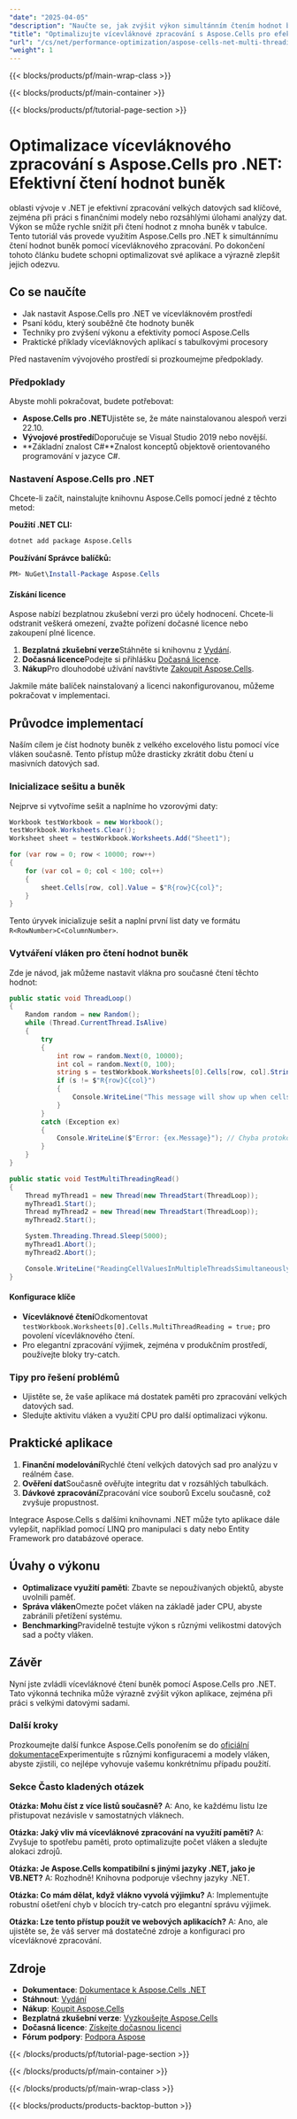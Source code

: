 ```yaml
---
"date": "2025-04-05"
"description": "Naučte se, jak zvýšit výkon simultánním čtením hodnot buněk pomocí vícevláknového zpracování v Aspose.Cells pro .NET. Optimalizujte své aplikace efektivně."
"title": "Optimalizujte vícevláknové zpracování s Aspose.Cells pro efektivní čtení hodnot buněk v .NET"
"url": "/cs/net/performance-optimization/aspose-cells-net-multi-threading-read-cell-values/"
"weight": 1
---
```


{{< blocks/products/pf/main-wrap-class >}}

{{< blocks/products/pf/main-container >}}

{{< blocks/products/pf/tutorial-page-section >}}


# Optimalizace vícevláknového zpracování s Aspose.Cells pro .NET: Efektivní čtení hodnot buněk

oblasti vývoje v .NET je efektivní zpracování velkých datových sad klíčové, zejména při práci s finančními modely nebo rozsáhlými úlohami analýzy dat. Výkon se může rychle snížit při čtení hodnot z mnoha buněk v tabulce. Tento tutoriál vás provede využitím Aspose.Cells pro .NET k simultánnímu čtení hodnot buněk pomocí vícevláknového zpracování. Po dokončení tohoto článku budete schopni optimalizovat své aplikace a výrazně zlepšit jejich odezvu.

## Co se naučíte
- Jak nastavit Aspose.Cells pro .NET ve vícevláknovém prostředí
- Psaní kódu, který souběžně čte hodnoty buněk
- Techniky pro zvýšení výkonu a efektivity pomocí Aspose.Cells
- Praktické příklady vícevláknových aplikací s tabulkovými procesory

Před nastavením vývojového prostředí si prozkoumejme předpoklady.

### Předpoklady
Abyste mohli pokračovat, budete potřebovat:
- **Aspose.Cells pro .NET**Ujistěte se, že máte nainstalovanou alespoň verzi 22.10.
- **Vývojové prostředí**Doporučuje se Visual Studio 2019 nebo novější.
- **Základní znalost C#**Znalost konceptů objektově orientovaného programování v jazyce C#. 

### Nastavení Aspose.Cells pro .NET
Chcete-li začít, nainstalujte knihovnu Aspose.Cells pomocí jedné z těchto metod:

**Použití .NET CLI:**
```bash
dotnet add package Aspose.Cells
```

**Používání Správce balíčků:**
```powershell
PM> NuGet\Install-Package Aspose.Cells
```

#### Získání licence
Aspose nabízí bezplatnou zkušební verzi pro účely hodnocení. Chcete-li odstranit veškerá omezení, zvažte pořízení dočasné licence nebo zakoupení plné licence.
1. **Bezplatná zkušební verze**Stáhněte si knihovnu z [Vydání](https://releases.aspose.com/cells/net/).
2. **Dočasná licence**Podejte si přihlášku [Dočasná licence](https://purchase.aspose.com/temporary-license/).
3. **Nákup**Pro dlouhodobé užívání navštivte [Zakoupit Aspose.Cells](https://purchase.aspose.com/buy).

Jakmile máte balíček nainstalovaný a licenci nakonfigurovanou, můžeme pokračovat v implementaci.

## Průvodce implementací
Naším cílem je číst hodnoty buněk z velkého excelového listu pomocí více vláken současně. Tento přístup může drasticky zkrátit dobu čtení u masivních datových sad.

### Inicializace sešitu a buněk
Nejprve si vytvoříme sešit a naplníme ho vzorovými daty:
```csharp
Workbook testWorkbook = new Workbook();
testWorkbook.Worksheets.Clear();
Worksheet sheet = testWorkbook.Worksheets.Add("Sheet1");

for (var row = 0; row < 10000; row++)
{
    for (var col = 0; col < 100; col++)
    {
        sheet.Cells[row, col].Value = $"R{row}C{col}";
    }
}
```

Tento úryvek inicializuje sešit a naplní první list daty ve formátu `R<RowNumber>C<ColumnNumber>`.

### Vytváření vláken pro čtení hodnot buněk
Zde je návod, jak můžeme nastavit vlákna pro současné čtení těchto hodnot:
```csharp
public static void ThreadLoop()
{
    Random random = new Random();
    while (Thread.CurrentThread.IsAlive)
    {
        try
        {
            int row = random.Next(0, 10000);
            int col = random.Next(0, 100);
            string s = testWorkbook.Worksheets[0].Cells[row, col].StringValue;
            if (s != $"R{row}C{col}")
            {
                Console.WriteLine("This message will show up when cells read values are incorrect.");
            }
        }
        catch (Exception ex)
        {
            Console.WriteLine($"Error: {ex.Message}"); // Chyba protokolu pro ladění
        }
    }
}

public static void TestMultiThreadingRead()
{
    Thread myThread1 = new Thread(new ThreadStart(ThreadLoop));
    myThread1.Start();
    Thread myThread2 = new Thread(new ThreadStart(ThreadLoop));
    myThread2.Start();

    System.Threading.Thread.Sleep(5000);
    myThread1.Abort();
    myThread2.Abort();

    Console.WriteLine("ReadingCellValuesInMultipleThreadsSimultaneously executed successfully.");
}
```

#### Konfigurace klíče
- **Vícevláknové čtení**Odkomentovat `testWorkbook.Worksheets[0].Cells.MultiThreadReading = true;` pro povolení vícevláknového čtení.
- Pro elegantní zpracování výjimek, zejména v produkčním prostředí, používejte bloky try-catch.

### Tipy pro řešení problémů
- Ujistěte se, že vaše aplikace má dostatek paměti pro zpracování velkých datových sad.
- Sledujte aktivitu vláken a využití CPU pro další optimalizaci výkonu.

## Praktické aplikace
1. **Finanční modelování**Rychlé čtení velkých datových sad pro analýzu v reálném čase.
2. **Ověření dat**Současně ověřujte integritu dat v rozsáhlých tabulkách.
3. **Dávkové zpracování**Zpracování více souborů Excelu současně, což zvyšuje propustnost.

Integrace Aspose.Cells s dalšími knihovnami .NET může tyto aplikace dále vylepšit, například pomocí LINQ pro manipulaci s daty nebo Entity Framework pro databázové operace.

## Úvahy o výkonu
- **Optimalizace využití paměti**: Zbavte se nepoužívaných objektů, abyste uvolnili paměť.
- **Správa vláken**Omezte počet vláken na základě jader CPU, abyste zabránili přetížení systému.
- **Benchmarking**Pravidelně testujte výkon s různými velikostmi datových sad a počty vláken.

## Závěr
Nyní jste zvládli vícevláknové čtení buněk pomocí Aspose.Cells pro .NET. Tato výkonná technika může výrazně zvýšit výkon aplikace, zejména při práci s velkými datovými sadami. 

### Další kroky
Prozkoumejte další funkce Aspose.Cells ponořením se do [oficiální dokumentace](https://reference.aspose.com/cells/net/)Experimentujte s různými konfiguracemi a modely vláken, abyste zjistili, co nejlépe vyhovuje vašemu konkrétnímu případu použití.

### Sekce Často kladených otázek
**Otázka: Mohu číst z více listů současně?**
A: Ano, ke každému listu lze přistupovat nezávisle v samostatných vláknech.

**Otázka: Jaký vliv má vícevláknové zpracování na využití paměti?**
A: Zvyšuje to spotřebu paměti, proto optimalizujte počet vláken a sledujte alokaci zdrojů.

**Otázka: Je Aspose.Cells kompatibilní s jinými jazyky .NET, jako je VB.NET?**
A: Rozhodně! Knihovna podporuje všechny jazyky .NET.

**Otázka: Co mám dělat, když vlákno vyvolá výjimku?**
A: Implementujte robustní ošetření chyb v blocích try-catch pro elegantní správu výjimek.

**Otázka: Lze tento přístup použít ve webových aplikacích?**
A: Ano, ale ujistěte se, že váš server má dostatečné zdroje a konfiguraci pro vícevláknové zpracování.

## Zdroje
- **Dokumentace**: [Dokumentace k Aspose.Cells .NET](https://reference.aspose.com/cells/net/)
- **Stáhnout**: [Vydání](https://releases.aspose.com/cells/net/)
- **Nákup**: [Koupit Aspose.Cells](https://purchase.aspose.com/buy)
- **Bezplatná zkušební verze**: [Vyzkoušejte Aspose.Cells](https://releases.aspose.com/cells/net/)
- **Dočasná licence**: [Získejte dočasnou licenci](https://purchase.aspose.com/temporary-license/)
- **Fórum podpory**: [Podpora Aspose](https://forum.aspose.com/c/cells/9)

{{< /blocks/products/pf/tutorial-page-section >}}

{{< /blocks/products/pf/main-container >}}

{{< /blocks/products/pf/main-wrap-class >}}

{{< blocks/products/products-backtop-button >}}